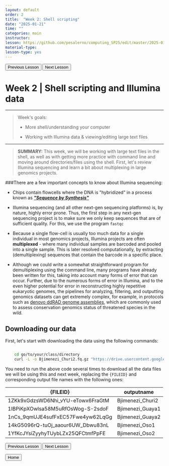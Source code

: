 ```yaml
---
layout: default
order: 2
title:  "Week 2: Shell scripting"
date: "2025-01-21"
time: ""
categories: main
instructor: 
lesson: https://github.com/pesalerno/computing_SP25/edit/master/2025-01-21-2_Week_2.md
material-type: 
lesson-type: yes
---
```


<a href="https://pesalerno.github.io/computing_SP25/main/2025/01/14/1_Week_1.html"><button>Previous Lesson</button></a>    <a href="https://pesalerno.github.io/computing_SP25/main/2025/01/28/3_Week_3.html"><button>Next Lesson</button></a>

# Week 2 | Shell scripting and Illumina data

------------
> Week's goals: 
>
>- More shell/understanding your computer
>
>- Working with Illumina data & viewing/editing large text files
>

--------------


> **SUMMARY:** This week, we will be working with large text files in the shell, as well as with getting more practice with command line and moving around directories/files using the shell. First, let's review Illumina sequencing and learn a bit about multiplexing in large genomics projects. 





###There are a few important concepts to know about Illumina sequencing: 

- Chips contain flowcells where the DNA is "hybridized" in a process known as [***"Sequence by Synthesis"***](https://www.youtube.com/watch?v=fCd6B5HRaZ8)

- Illumina sequencing (and all other next-gen sequencing platforms) is, by nature, highly error prone. Thus, the first step in any next-gen sequencing project is to make sure we only keep sequences that are of sufficient quality. For this, we use the program `fastqc`

- Because a single flow-cell is usually too much data for a single individual in most genomics projects, Illumina projects are often **multiplexed** - where many individual samples are barcoded and pooled into a single sample. This is later resolved computationally, by extracting (demultiplexing) sequences that contain the barcode in a specific place. 

- Although we could write a somewhat straightforward program for demultiplexing using the command line, many programs have already been written for this, taking into account many forms of error that can occur. Further, due to the numerous forms of error in Illumina, and to the even higher potential for error in reconstructing highly repetitive eukaryotic genomes, the pipelines for analyzing, filtering, and outputting genomics datasets can get extremely complex, for example, in protocols such as [denovo ddRAD genome assemblies](https://github.com/pesalerno/computing_SP25/tree/main/_files/denovo-pipeline.png), which are commonly used to assess conservation genomics status of threatened species in the wild. 


## Downloading our data 

First, let's start with downloading the data using the following commands: 

```bash	

	cd go/to/your/class/directory
	curl -L -o Bjimenezi_Churi2.fq.gz "https://drive.usercontent.google.com/download?id={1MLg0Mx5yrWqnwBKzUslk3IL-1GrKKp7I}&confirm=xxx"
```

You need to run the above code several times to download all the data files we will be using this and next week, replacing the `{FILEID}` and corresponding output file names with the following ones: 

| {FILEID} | outputname |
| --- | --- |
| 1ZKk9xGdzsWD6Nhi_vYU-eTowx6FraGtM | Bjimenezi_Churi2 |
| 1IBPiKpXOwlsa58M5uRfOsWog-S-2sdoF | Bjimenezi_Guaya1 |
| 1nCs_9qmUJE4sufFxEC57Fwe4yw62LqGg | Bjimenezi_Guaya2 |
| 14kG5096rQ-tuOj_aaour6UW_Dbwu83nL | Bjimenezi_Oso1 |
| 1YfKcJYsiZyyhyTUybLZx25QFCtmfPpFE | Bjimenezi_Oso2 |









<a href="https://pesalerno.github.io/computing_SP25/main/2025/01/14/1_Week_1.html"><button>Previous Lesson</button></a>    <a href="https://pesalerno.github.io/computing_SP25/main/2025/01/28/3_Week_3.html"><button>Next Lesson</button></a>

<a href="https://pesalerno.github.io/computing_SP25/"><button>Home</button></a>  